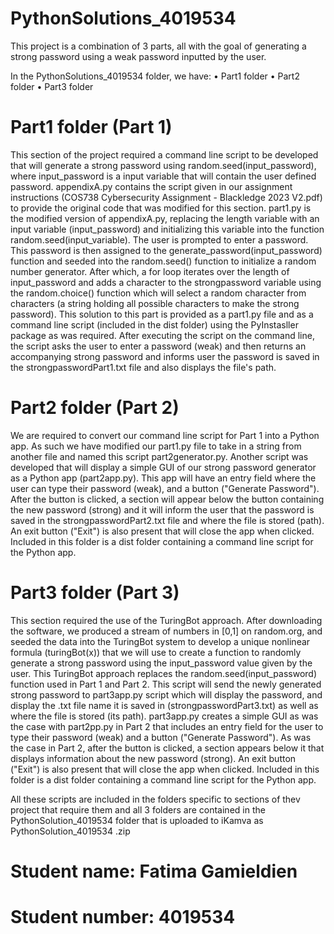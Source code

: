 # PythonSolutions_4019534

This project is a combination of 3 parts, all with the goal of generating a strong password using a weak password inputted by the user.

In the PythonSolutions_4019534 folder, we have:
  • Part1 folder
  • Part2 folder
  • Part3 folder

# Part1 folder (Part 1)
This section of the project required a command line script to be developed that will generate a strong password using random.seed(input_password), where input_password is a input variable that will contain the user defined password. appendixA.py contains the script given in our assignment instructions (COS738 Cybersecurity Assignment - Blackledge 2023 V2.pdf) to provide the original code that was modified for this section. part1.py is the modified version of appendixA.py, replacing the length variable with an input variable (input_password) and initializing this variable into the function random.seed(input_variable). The user is prompted to enter a password. This password is then assigned to the generate_password(input_password) function and seeded into the random.seed() function to initialize a random number generator. After which, a for loop iterates over the length of input_password and adds a character to the strongpassword variable using the random.choice() function which will select a random character from characters (a string holding all possible characters to make the strong password). This solution to this part is provided as a part1.py file and as a command line script (included in the dist folder) using the PyInstasller package as was required. After executing the script on the command line, the script asks the user to enter a password (weak) and then returns an accompanying strong password and informs user the password is saved in the strongpasswordPart1.txt file and also displays the file's path. 

# Part2 folder (Part 2)
We are required to convert our command line script for Part 1 into a Python app. As such we have modified our part1.py file to take in a string from another file and named this script part2generator.py. Another script was developed that will display a simple GUI of our strong password generator as a Python app (part2app.py). This app will have an entry field where the user can type their password (weak), and a button ("Generate Password"). After the button is clicked, a section will appear below the button containing the new password (strong) and it will inform the user that the password is saved in the strongpasswordPart2.txt file and where the file is stored (path). An exit button ("Exit") is also present that will close the app when clicked. Included in this folder is a dist folder containing a command line script for the Python app. 

# Part3 folder (Part 3)
This section required the use of the TuringBot approach. After downloading the software, we produced a stream of numbers in [0,1] on random.org, and seeded the data into the TuringBot system to develop a unique nonlinear formula (turingBot(x)) that we will use to create a function to randomly generate a strong password using the input_password value given by the user. This TuringBot approach replaces the random.seed(input_password) function used in Part 1 and Part 2. This script will send the newly generated strong password to part3app.py script which will display the password, and display the .txt file name it is saved in (strongpasswordPart3.txt) as well as where the file is stored (its path). part3app.py creates a simple GUI as was the case with part2pp.py in Part 2 that includes an entry field for the user to type their password (weak) and a button ("Generate Password"). As was the case in Part 2, after the button is clicked, a section appears below it that displays information about the new password (strong). An exit button ("Exit") is also present that will close the app when clicked. Included in this folder is a dist folder containing a command line script for the Python app.

All these scripts are included in the folders specific to sections of thev project that require them and all 3 folders are contained in the PythonSolution_4019534 folder that is uploaded to iKamva as PythonSolution_4019534 .zip 

# Student name: Fatima Gamieldien
# Student number: 4019534
  
